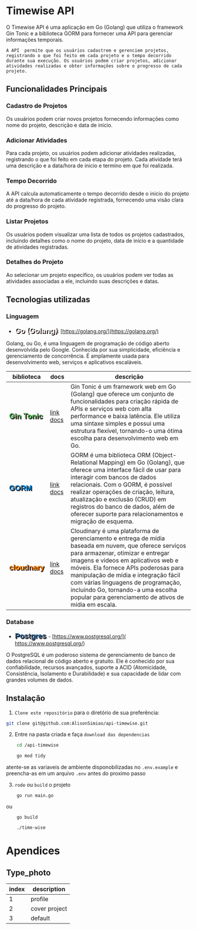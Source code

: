 # Timewise API

O Timewise API é uma aplicação em Go (Golang) que utiliza o framework Gin Tonic e a biblioteca GORM para fornecer uma API para gerenciar informações temporais.

    A API  permite que os usuários cadastrem e gerenciem projetos, registrando o que foi feito em cada projeto e o tempo decorrido durante sua execução. Os usuários podem criar projetos, adicionar atividades realizadas e obter informações sobre o progresso de cada projeto.

## Funcionalidades Principais

### Cadastro de Projetos

Os usuários podem criar novos projetos fornecendo informações como nome do projeto, descrição e data de início.

### Adicionar Atividades

 Para cada projeto, os usuários podem adicionar atividades realizadas, registrando o que foi feito em cada etapa do projeto. Cada atividade terá uma descrição e a data/hora de inicio e termino em que foi realizada.

### Tempo Decorrido

 A API calcula automaticamente o tempo decorrido desde o início do projeto até a data/hora de cada atividade registrada, fornecendo uma visão clara do progresso do projeto.

### Listar Projetos

 Os usuários podem visualizar uma lista de todos os projetos cadastrados, incluindo detalhes como o nome do projeto, data de início e a quantidade de atividades registradas.

### Detalhes do Projeto

Ao selecionar um projeto específico, os usuários podem ver todas as atividades associadas a ele, incluindo suas descrições e datas.

## Tecnologias utilizadas

### Linguagem

- <span style="font-size: 20px; font-weight: bold;  color: #fff;text-shadow: 2px 2px #100;">Go (Golang)</span>: [https://golang.org/](https://golang.org/)


Golang, ou Go, é uma linguagem de programação de código aberto desenvolvida pelo Google. Conhecida por sua simplicidade, eficiência e gerenciamento de concorrência. É amplamente usada para desenvolvimento web, serviços e aplicativos escaláveis.

biblioteca | docs | descrição
--- | --- | ---
<span style="font-size: 20px; font-weight: bold;  color: #4CAF50;text-shadow: 2px 2px #100;">Gin Tonic<span> | [link docs](https://github.com/gin-gonic/gin) | Gin Tonic é um framework web em Go (Golang) que oferece um conjunto de funcionalidades para criação rápida de APIs e serviços web com alta performance e baixa latência. Ele utiliza uma sintaxe simples e possui uma estrutura flexível, tornando-o uma ótima escolha para desenvolvimento web em Go.
<span style="font-size: 20px; font-weight: bold; color: #0e83cd;font-family: sans-serif; text-transform:uppercase; text-shadow: 2px 2px #100;">GORM</span> | [link docs](https://gorm.io/docs/) | GORM é uma biblioteca ORM (Object-Relational Mapping) em Go (Golang), que oferece uma interface fácil de usar para interagir com bancos de dados relacionais. Com o GORM, é possível realizar operações de criação, leitura, atualização e exclusão (CRUD) em registros do banco de dados, além de oferecer suporte para relacionamentos e migração de esquema.
<span style="font-size: 20px; font-weight: bold;  color: #F58300; text-shadow: 2px 2px #100; font-family: sans-serif;"> cloudnary </span> | [link docs](https://cloudinary.com/documentation/go_integration )| Cloudinary é uma plataforma de gerenciamento e entrega de mídia baseada em nuvem, que oferece serviços para armazenar, otimizar e entregar imagens e vídeos em aplicativos web e móveis. Ela fornece APIs poderosas para manipulação de mídia e integração fácil com várias linguagens de programação, incluindo Go, tornando-a uma escolha popular para gerenciamento de ativos de mídia em escala.

### Database

- <span style="font-size: 20px; font-weight: bold;  color: #336791; text-shadow: 2px 2px #100; font-family: sans-serif;"> Postgres </span> - [https://www.postgresql.org/]( https://www.postgresql.org/)

O PostgreSQL é um poderoso sistema de gerenciamento de banco de dados relacional de código aberto e gratuito. Ele é conhecido por sua confiabilidade, recursos avançados, suporte a ACID (Atomicidade, Consistência, Isolamento e Durabilidade) e sua capacidade de lidar com grandes volumes de dados.

## Instalação

1. `Clone este repositório` para o diretório de sua preferência:

```bash
git clone git@github.com:AlisonSimiao/api-timewise.git
```

2. Entre na pasta criada e faça `download das dependencias`

```bash
    cd /api-timewise

    go mod tidy
```

atente-se as variaveis de ambiente disponobilizadas no `.env.example` e preencha-as em um arquivo `.env` antes do proximo passo

3. `rode` ou `build` o projeto

```golang
    go run main.go
```

ou

```golang
    go build

    ./time-wise
```

# Apendices

## Type_photo

index | description
--- | ---
1 | profile
2 | cover project
3 | default
